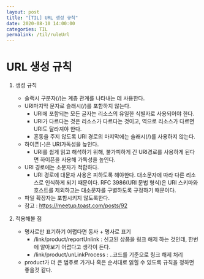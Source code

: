 ```yaml
---
layout: post
title: "[TIL] URL 생성 규칙"
date: 2020-08-10 14:00:00
categories: TIL
permalink: /til/ruleUrl
---
```




# URL 생성 규칙

1. 생성 규칙

   - 슬랙시 구분자(/)는 계층 관계를 나타내는 데 사용한다.
   - URI마지막 문자로 슬래시(/)를 포함하지 않는다.
     - URI에 포함되는 모든 글자는 리소스의 유일한 식별자로 사용되어야 한다.
     - URI가 다르다는 것은 리소스가 다르다는 것이고, 역으로 리소스가 다르면 URI도 달라져야 한다. 
     - 혼동을 주지 않도록 URI 경로의 마지막에는 슬래시(/)를 사용하지 않는다.
   - 하이픈(-)은 URI가독성을 높인다.
     - URI를 쉽게 읽고 해석하기 위해, 불가피하게 긴 URI경로를 사용하게 된다면 하이픈을 사용해 가독성을 높인다.
   - URI 경로에는 소문자가 적합하다.
     - URI 경로에 대문자 사용은 피하도록 해야한다. 대소문자에 따라 다른 리소스로 인식하게 되기 때문이다. RFC 3986(URI 문법 형식)은 URI 스키마와 호스트를 제외하고는 대소문자를 구별하도록 규정하기 때문이다.
   - 파일 확장자는 포함시키지 않도록한다.
   - 참고 : <https://meetup.toast.com/posts/92>

   

2. 적용해볼 점

   - 명사로만 표기하기 어렵다면 동사 + 명사로 표기
     - /link/product/reportUnlink : 신고된 상품을 링크 해제 하는 것인데, 한번에 알아보기 어렵다고 생각이 든다.  
     - /link/product/unLinkProcess : ..코드를 기준으로 링크 해제 처리
   - product가 더 큰 범주로 가거나 혹은 순서대로 읽힐 수 있도록 규칙을 정하면 좋을것 같다.







